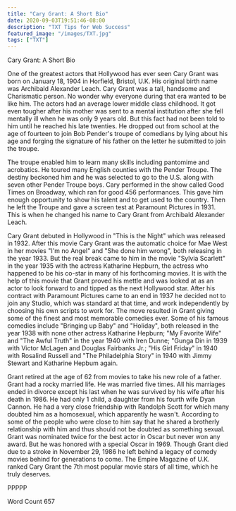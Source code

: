 ```yaml
---
title: "Cary Grant: A Short Bio"
date: 2020-09-03T19:51:46-08:00
description: "TXT Tips for Web Success"
featured_image: "/images/TXT.jpg"
tags: ["TXT"]
---
```


Cary Grant: A Short Bio

One of the greatest actors that Hollywood has ever seen Cary Grant was born on January 18, 1904 in Horfield, Bristol, U.K. His original birth name was Archibald Alexander Leach. Cary Grant was a tall, handsome and Charismatic person. No wonder why everyone during that era wanted to be like him. The actors had an average lower middle class childhood. It got even tougher after his mother was sent to a mental institution after she fell mentally ill when he was only 9 years old. But this fact had not been told to him until he reached his late twenties. He dropped out from school at the age of fourteen to join Bob Pender's troupe of comedians by lying about his age and forging the signature of his father on the letter he submitted to join the troupe. 

The troupe enabled him to learn many skills including pantomime and acrobatics. He toured many English counties with the Pender Troupe. The destiny beckoned him and he was selected to go to the U.S. along with seven other Pender Troupe boys. Cary performed in the show called Good Times on Broadway, which ran for good 456 performances. This gave him enough opportunity to show his talent and to get used to the country. Then he left the Troupe and gave a screen test at Paramount Pictures in 1931. This is when he changed his name to Cary Grant from Archibald Alexander Leach. 

Cary Grant debuted in Hollywood in "This is the Night" which was released in 1932. After this movie Cary Grant was the automatic choice for Mae West in her movies "I'm no Angel" and "She done him wrong", both releasing in the year 1933. But the real break came to him in the movie "Sylvia Scarlett" in the year 1935 with the actress Katharine Hepburn, the actress who happened to be his co-star in many of his forthcoming movies. It is with the help of this movie that Grant proved his mettle and was looked at as an actor to look forward to and tipped as the next Hollywood star. After his contract with Paramount Pictures came to an end in 1937 he decided not to join any Studio, which was standard at that time, and work independently by choosing his own scripts to work for. The move resulted in Grant giving some of the finest and most memorable comedies ever. Some of his famous comedies include "Bringing up Baby" and "Holiday", both released in the year 1938 with none other actress Katharine Hepburn; "My Favorite Wife" and "The Awful Truth" in the year 1940 with Iren Dunne; "Gunga Din in 1939 with Victor McLagen and Douglas Fairbanks Jr.; "His Girl Friday" in 1940 with Rosalind Russell and "The Philadelphia Story" in 1940 with Jimmy Stewart and Katharine Hepbum again. 

Grant retired at the age of 62 from movies to take his new role of a father. Grant had a rocky married life. He was married five times. All his marriages ended in divorce except his last when he was survived by his wife after his death in 1986. He had only 1 child, a daughter from his fourth wife Dyan Cannon. He had a very close friendship with Randolph Scott for which many doubted him as a homosexual, which apparently he wasn't. According to some of the people who were close to him say that he shared a brotherly relationship with him and thus should not be doubted as something sexual. Grant was nominated twice for the best actor in Oscar but never won any award. But he was honored with a special Oscar in 1969. Though Grant died due to a stroke in November 29, 1986 he left behind a legacy of comedy movies behind for generations to come. The Empire Magazine of U.K. ranked Cary Grant the 7th most popular movie stars of all time, which he truly deserves. 

PPPPP 

Word Count 657

